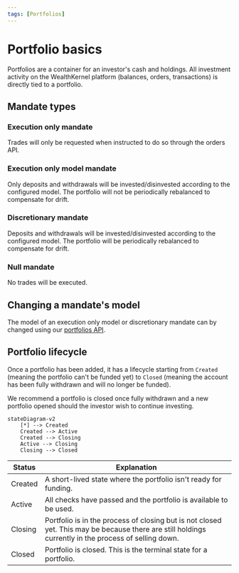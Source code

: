 ```yaml
---
tags: [Portfolios]
---
```


# Portfolio basics

Portfolios are a container for an investor's cash and holdings. All investment activity on the WealthKernel platform (balances, orders, transactions) is directly tied to a portfolio.

## Mandate types

### Execution only mandate

Trades will only be requested when instructed to do so through the orders API.

### Execution only model mandate

Only deposits and withdrawals will be invested/disinvested according to the configured model. The portfolio will not be periodically rebalanced to compensate for drift.

### Discretionary mandate

Deposits and withdrawals will be invested/disinvested according to the configured model. The portfolio will be periodically rebalanced to compensate for drift.

### Null mandate

No trades will be executed.

## Changing a mandate's model

The model of an execution only model or discretionary mandate can by changed using our [portfolios API](https://wealthkernel.stoplight.io/docs/api/bf12b86730c62-change-a-portfolio-s-mandate-or-model).

## Portfolio lifecycle

Once a portfolio has been added, it has a lifecycle starting from `Created` (meaning the portfolio can't be funded yet) to `Closed` (meaning the account has been fully withdrawn and will no longer be funded).

We recommend a portfolio is closed once fully withdrawn and a new portfolio opened should the investor wish to continue investing.

```mermaid
stateDiagram-v2
    [*] --> Created
    Created --> Active
    Created --> Closing
    Active --> Closing
    Closing --> Closed
```

| Status | Explanation |
|---|---|
| Created | A short-lived state where the portfolio isn't ready for funding. |
| Active | All checks have passed and the portfolio is available to be used. |
| Closing | Portfolio is in the process of closing but is not closed yet. This may be because there are still holdings currently in the process of selling down. |
| Closed | Portfolio is closed. This is the terminal state for a portfolio. |

